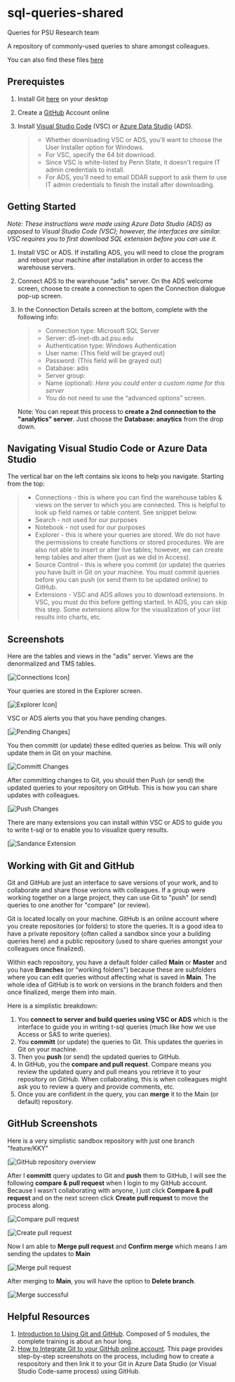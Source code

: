 # sql-queries-shared
Queries for PSU Research team

A repository of commonly-used queries to share amongst colleagues.

You can also find these files [here](https://psu.app.box.com/folder/128933181789)

## Prerequistes
1. Install Git [here](https://git-scm.com/book/en/v2/Getting-Started-Installing-Git) on your desktop
2. Create a [GitHub](https://github.com/) Account online
3. Install [Visual Studio Code](https://code.visualstudio.com/download) (VSC) or [Azure Data Studio](https://docs.microsoft.com/en-us/sql/azure-data-studio/download-azure-data-studio?view=sql-server-ver15) (ADS).

    >* Whether downloading VSC or ADS, you'll want to choose the User Installer option for Windows.
    >* For VSC, specify the 64 bit download.
    >* Since VSC is white-listed by Penn State, it doesn't require IT admin credentials to install.
    >* For ADS, you'll need to email DDAR support to ask them to use IT admin credentials to finish the install after downloading.

## Getting Started
*Note: These instructions were made using Azure Data Studio (ADS) as opposed to Visual Studio Code (VSC); however, the interfaces are similar. VSC requires you to first download SQL extension before you can use it.* 
1. Install VSC or ADS. If installing ADS, you will need to close the program and reboot your machine after installation in order to access the warehouse servers.
2. Connect ADS to the warehouse "adis" server. On the ADS welcome screen, choose to create a connection to open the Connection dialogue pop-up screen. 
3. In the Connection Details screen at the bottom, complete with the following info:

    >* Connection type: Microsoft SQL Server
    >* Server: d5-inet-db.ad.psu.edu
    >* Authentication type: Windows Authentication
    >* User name: (This field will be grayed out)
    >* Password: (This field will be grayed out)
    >* Database: adis
    >* Server group: <Default>
    >* Name (optional): *Here you could enter a custom name for this server*
    >* You do not need to use the “advanced options” screen.

    Note: You can repeat this process to **create a 2nd connection to the "analytics" server**. Just choose the **Database: anaytics** from the drop down.

## Navigating Visual Studio Code or Azure Data Studio
The vertical bar on the left contains six icons to help you navigate. Starting from the top:

 >* Connections - this is where you can find the warehouse tables & views on the server to which you are connected. This is helpful to look up field names or table content. See snippet below.
 >* Search - not used for our purposes
 >* Notebook - not used for our purposes
 >* Explorer - this is where your queries are stored. We do not have the permissions to create functions or stored procedures. We are also not able to insert or alter live tables; however, we can create temp tables and alter them (just as we did in Access).
 >* Source Control - this is where you commit (or update) the queries you have built in Git on your machine. You must commit queries before you can push (or send them to be updated online) to GitHub.
  >* Extensions - VSC and ADS allows you to download extensions. In VSC, you must do this before getting started. In ADS, you can skip this step. Some extensions allow for the visualization of your list results into charts, etc.

## Screenshots
Here are the tables and views in the "adis" server. Views are the denormalized and TMS tables.

[![Connections Icon](https://github.com/kky1/sql-queries-shared/blob/main/screenshots/ADS%20navigation.JPG)]

Your queries are stored in the Explorer screen.

[![Explorer Icon](https://github.com/kky1/sql-queries-shared/blob/main/screenshots/ADS%20navigation2.JPG)]

VSC or ADS alerts you that you have pending changes. 

[![Pending Changes](https://github.com/kky1/sql-queries-shared/blob/main/screenshots/ADS%20navigation3.JPG)]

You then committ (or update) these edited queries as below. This will only update them in Git on your machine.

[![Committ Changes](https://github.com/kky1/sql-queries-shared/blob/main/screenshots/ADS%20navigation5.JPG)

After committing changes to Git, you should then Push (or send) the updated queries to your repository on GitHub. This is how you can share updates with colleagues.

[![Push Changes](https://github.com/kky1/sql-queries-shared/blob/main/screenshots/ADS%20navigation6.JPG) 

There are many extensions you can install within VSC or ADS to guide you to write t-sql or to enable you to visualize query results.

[![Sandance Extension](https://github.com/kky1/sql-queries-shared/blob/main/screenshots/ADS%20navigation7.JPG)

## Working with Git and GitHub
Git and GitHub are just an interface to save versions of your work, and to collaborate and share those verions with colleagues. If a group were working together on a large project, they can use Git to "push" (or send) queries to one another for "compare" (or review). 

Git is located locally on your machine. GitHub is an online account where you create repositories (or folders) to store the queries. It is a good idea to have a private repository (often called a sandbox since your a building queries here) and a public repository (used to share queries amongst your colleagues once finalized).

Within each repository, you have a default folder called **Main** or **Master** and you have **Branches** (or "working folders") because these are subfolders where you can edit queries without affecting what is saved in **Main**. The whole idea of GitHub is to work on versions in the branch folders and then once finalized, merge them into main. 

Here is a simplistic breakdown:
1. You **connect to server and build queries using VSC or ADS** which is the interface to guide you in writing t-sql queries (much like how we use Access or SAS to write queries). 
2. You **committ** (or update) the queries to Git. This updates the queries in Git on your machine.
3. Then you **push** (or send) the updated queries to GitHub. 
4. In GitHub, you the **compare and pull request**. Compare means you review the updated query and pull means you retrieve it to your repository on GitHub. When collaborating, this is when colleagues might ask you to review a query and provide comments, etc.
5. Once you are confident in the query, you can **merge** it to the Main (or default) repository. 

## GitHub Screenshots
Here is a very simplistic sandbox repository with just one branch "feature/KKY" 

[![GitHub repository overview](https://github.com/kky1/sql-queries-shared/blob/main/screenshots/ADS%20navigation11.JPG)

After I **committ** query updates to Git and **push** them to GitHub, I will see the following **compare & pull request** when I login to my GitHub account. Because I wasn't collaborating with anyone, I just click **Compare & pull request**  and on the next screen click **Create pull request** to move the process along.

[![Compare pull request](https://github.com/kky1/sql-queries-shared/blob/main/screenshots/ADS%20navigation8.JPG)

[![Create pull request](https://github.com/kky1/sql-queries-shared/blob/main/screenshots/ADS%20navigation9.JPG)

Now I am able to **Merge pull request** and **Confirm merge** which means I am sending the updates to **Main** 

[![Merge pull request](https://github.com/kky1/sql-queries-shared/blob/main/screenshots/ADS%20navigation10.JPG)

After merging to **Main**, you will have the option to **Delete branch**.

[![Merge successful](https://github.com/kky1/sql-queries-shared/blob/main/screenshots/ADS%20navigation10.JPG)



## Helpful Resources

1. [Introduction to Using Git and GitHub](https://docs.microsoft.com/en-us/learn/modules/introduction-to-github/). Composed of 5 modules, the complete training is about an hour long. 
2. [How to Integrate Git to your GitHub online account](https://www.sqlshack.com/integrating-azure-data-studio-with-git-and-github/). This page provides step-by-step screenshots on the process, including how to create a respository and then link it to your Git in Azure Data Studio (or Visual Studio Code-same process) using GitHub.
